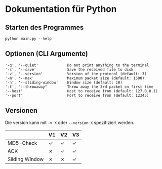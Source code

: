 # Dokumentation für Python

## Starten des Programmes
    
    python main.py --help

## Optionen (CLI Argumente)

    '-q', '--quiet'             Do not print anything to the terminal
    '-s', '--save'              Save the received file to disk
    '-v', '--version'           Version of the protocol (default: 3)
    '-m', '--max'               Maximum packet size (default: 1500)
    '-n', '--sliding-window'    Window size (default: 10)
    '-t', "--throwaway"         Throw away the 3rd packet on first time
    '--host'                    Host to receive from (default: 127.0.0.1)
    '--port'                    Port to receive from (default: 12345)

## Versionen
Die version kann mit `-v X` oder `--version X` spezifiziert werden.

|              | V1 | V2 | V3 |
|--------------|----|----|----|
|   MD5-Check  | ✓  | ✓  | ✓ |
|      ACK     | ✗  | ✓  | ✓ |
|Sliding Window| ✗  | ✗  | ✓ |


